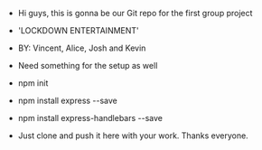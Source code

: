 * Hi guys, this is gonna be our Git repo for the first group project

* 'LOCKDOWN ENTERTAINMENT'
* BY: Vincent, Alice, Josh and Kevin

* Need something for the setup as well

* npm init
* npm install express --save
* npm install express-handlebars --save

* Just clone and push it here with your work. Thanks everyone.
